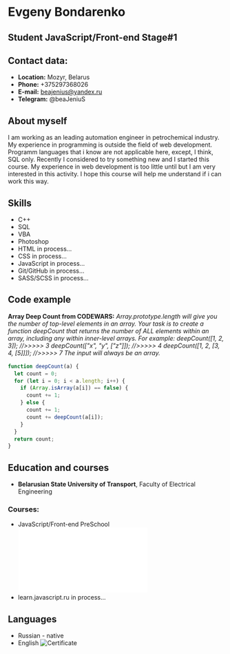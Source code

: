 # Evgeny Bondarenko

## Student JavaScript/Front-end Stage#1

## Contact data:

- **Location:** Mozyr, Belarus
- **Phone:** +375297368026
- **E-mail:** beajenius@yandex.ru
- **Telegram:** @beaJeniuS

## About myself

I am working as an leading automation engineer in petrochemical industry.
My experience in programming is outside the field of web development. Programm
languages that i know are not applicable here, except, I think, SQL only. Recently I
considered to try something new and I started this course. My experience in web
development is too little until but I am very interested in this activity. I hope this
course will help me understand if i can work this way.

## Skills

- C++
- SQL
- VBA
- Photoshop
- HTML in process...
- CSS in process...
- JavaScript in process...
- Git/GitHub in process...
- SASS/SCSS in process...

## Code example

**Array Deep Count from CODEWARS:**
_Array.prototype.length will give you the number of top-level elements in an array.
Your task is to create a function deepCount that returns the number of ALL elements
within an array, including any within inner-level arrays.
For example: deepCount([1, 2, 3]); //>>>>> 3
deepCount(["x", "y", ["z"]]); //>>>>> 4
deepCount([1, 2, [3, 4, [5]]]); //>>>>> 7
The input will always be an array._

```javascript
function deepCount(a) {
  let count = 0;
  for (let i = 0; i < a.length; i++) {
    if (Array.isArray(a[i]) == false) {
      count += 1;
    } else {
      count += 1;
      count += deepCount(a[i]);
    }
  }
  return count;
}
```

## Education and courses

- **Belarusian State University of Transport**, Faculty of Electrical Engineering

### **Courses:**

- JavaScript/Front-end PreSchool ![Certificate](/files/gszimt9r.pdf)
- learn.javascript.ru in process...

## Languages

- Russian - native
- English ![Certificate](/files/ef_set_certificate.png)
